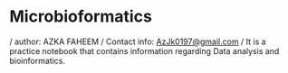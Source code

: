 # Microbioformatics
/
author: AZKA FAHEEM
/
Contact info: AzJk0197@gmail.com
/
It is a practice notebook that contains information regarding Data analysis and bioinformatics.
